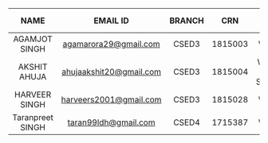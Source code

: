 | NAME             | EMAIL ID                  | BRANCH | CRN     | Area of Interest      |
| :----:           | :----:                    | :----: | :----:  | :----:                |
| AGAMJOT SINGH    | agamarora29@gmail.com     | CSED3  | 1815003 | WEB DEV               |
| AKSHIT AHUJA     | ahujaakshit20@gmail.com   | CSED3  | 1815004 | WEB DEV, WEB SCRAPING |
| HARVEER SINGH    | harveers2001@gmail.com    | CSED3  | 1815028 | WEB DEV               |
| Taranpreet SINGH | taran99ldh@gmail.com      | CSED4  | 1715387 | WEB DEV               |
